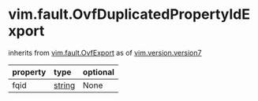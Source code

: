 vim.fault.OvfDuplicatedPropertyIdExport
=======================================
inherits from [vim.fault.OvfExport](docs/vim.fault.OvfExport.md)
as of [vim.version.version7](docs/vim.version.md)

| property | type | optional |
|:---------|:-----|:---------|
| fqid | [string](string.md "string") | None |
